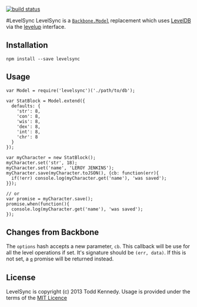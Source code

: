 [![build status](https://secure.travis-ci.org/toddself/levelsync.png)](http://travis-ci.org/toddself/levelsync)

#LevelSync
LevelSync is a [`Backbone.Model`](http://backbonejs.org/#Model) replacement which uses [LevelDB](http://code.google.com/p/leveldb) via the [levelup](https://github.com/rvagg/node-levelup) interface.

## Installation
```
npm install --save levelsync
```

## Usage
```
var Model = require('levelsync')('./path/to/db');

var StatBlock = Model.extend({
  defaults: {
    'str': 8,
    'con': 8,
    'wis': 8,
    'dex': 8,
    'int': 8,
    'chr': 8
  }
});

var myCharacter = new StatBlock();
myCharacter.set('str', 18);
myCharacter.set('name', 'LEROY JENKINS');
myCharacter.save(myCharacter.toJSON(), {cb: function(err){
  if(!err) console.log(myCharacter.get('name'), 'was saved');
}});

// or
var promise = myCharacter.save();
promise.when(function(){
  console.log(myCharacter.get('name'), 'was saved');
});
```
## Changes from Backbone
The `options` hash accepts a new parameter, `cb`. This callback will be use for all the level operations if set. It's signature should be `(err, data)`. If this is not set, a [`q`](https://github.com/kriskowal/q) promise will be returned instead.

## License
LevelSync is copyright (c) 2013 Todd Kennedy. Usage is provided under the terms of the [MIT Licence](/LICENSE)